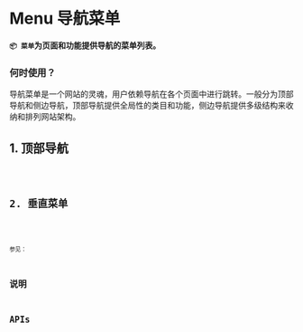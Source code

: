 # Menu 导航菜单

**`📦 菜单`为页面和功能提供导航的菜单列表。**

### 何时使用？

导航菜单是一个网站的灵魂，用户依赖导航在各个页面中进行跳转。一般分为顶部导航和侧边导航，顶部导航提供全局性的类目和功能，侧边导航提供多级结构来收纳和排列网站架构。

## 1. 顶部导航

<code src="./../../demo/menu/head-menu.demo.tsx"/>

## 2. 垂直菜单

<code src="./../../demo/menu/side-menu.demo.tsx"/>

参见：

## 说明

## APIs
